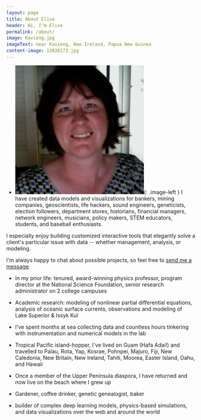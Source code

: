 ```yaml
---
layout: page
title: About Elise
header: Hi, I'm Elise
permalink: /about/
image: Kavieng.jpg
imageText: near Kavieng, New Ireland, Papua New Guinea
content-image: 13028173.jpg
---
```


-   [![Elise](/images/13028173.jpg)](){: .image-left } I have created data models and visualizations for bankers, mining companies, geoscientists, life hackers, sound engineers, geneticists, election followers, department stores, historians, financial managers, network engineers, musicians, policy makers, STEM educators, students, and baseball enthusiasts.


I especially enjoy building customized interactive tools that elegantly solve a client's particular issue with data -- whether management, analysis, or modeling.

I'm always happy to chat about possible projects, so feel free to <a href="mailto:elise.ralph@gmail.com?subject=I%20saw%20your%20webpage%20and%20..."> <span class = redTreeChar>send me a message</span></a>.


 - In my prior life: tenured, award-winning physics professor, program director at the National Science Foundation, senior research administrator on 2 college campuses
 
 - Academic research: modeling of nonlinear partial differential equations, analysis of oceanic surface currents, observations and modeling of Lake Superior & Issyk Kul
 
 - I've spent months at sea collecting data and countless hours tinkering with instrumentation and numerical models in the lab 

- Tropical Pacific island-hopper, I've lived on Guam (Hafa Adai!) and travelled to Palau, Rota, Yap, Kosrae, Pohnpei, Majuro, Fiji, New Caledonia, New Britain, New Ireland, Tahiti, Moorea, Easter Island, Oahu, and Hawaii

- Once a member of the Upper Peninsula diaspora, I have returned and now live on the beach where I grew up

- Gardener, coffee drinker, genetic genealogist, baker

- builder of complex deep learning models, physics-based simulations, and data visualizations over the web and around the world
